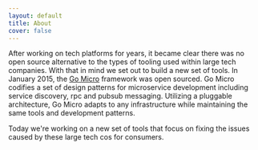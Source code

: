 ```yaml
---
layout: default
title: About
cover: false
---
```


After working on tech platforms for years, it became clear 
there was no open source alternative to the types of tooling used within large tech companies. 
With that in mind we set out to build a new set of tools. In January 2015, the [Go Micro](https://github.com/micro/go-micro) framework was open sourced. Go Micro codifies a set of design patterns for microservice 
development including service discovery, rpc and pubsub messaging. Utilizing a pluggable architecture, Go Micro adapts to any infrastructure while maintaining the same tools and development patterns.

Today we're working on a new set of tools that focus on fixing the issues caused by these large tech cos for consumers.

